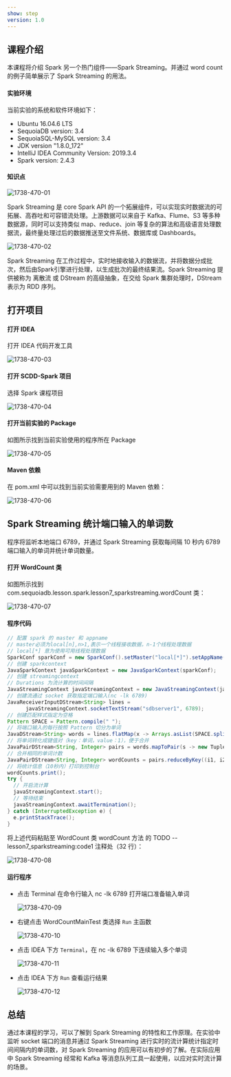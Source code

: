 ```yaml
---
show: step
version: 1.0 
---
```


## 课程介绍

本课程将介绍 Spark 另一个热门组件——Spark Streaming。并通过 word count 的例子简单展示了 Spark Streaming 的用法。

#### 实验环境

当前实验的系统和软件环境如下：

* Ubuntu 16.04.6 LTS
* SequoiaDB version: 3.4
* SequoiaSQL-MySQL version: 3.4
* JDK version "1.8.0_172"
* IntelliJ IDEA Community Version: 2019.3.4
* Spark version: 2.4.3

#### 知识点

![1738-470-01](https://doc.shiyanlou.com/courses/1738/1207281/0ac1cf65cb1592f164e8d192beda79e3-0)

Spark  Streaming 是 core Spark API 的一个拓展组件，可以实现实时数据流的可拓展、高吞吐和可容错流处理。上游数据可以来自于 Kafka、Flume、S3 等多种数据源，同时可以支持类似 map、reduce、join 等复杂的算法和高级语言处理数据流，最终量处理过后的数据推送至文件系统、数据库或 Dashboards。

![1738-470-02](https://doc.shiyanlou.com/courses/1738/1207281/e27456ccdd41ab26289b5b714b5cef82-0)

Spark Streaming 在工作过程中，实时地接收输入的数据流，并将数据分成批次，然后由Spark引擎进行处理，以生成批次的最终结果流。Spark Streaming 提供被称为 离散流 或 DStream 的高级抽象，在交给 Spark 集群处理时，DStream 表示为 RDD 序列。

## 打开项目

#### 打开 IDEA

打开 IDEA 代码开发工具

![1738-470-03](https://doc.shiyanlou.com/courses/1738/1207281/bc1af44ba494781b1ad66820d670c2bc-0)

#### 打开 SCDD-Spark 项目

选择 Spark 课程项目

![1738-470-04](https://doc.shiyanlou.com/courses/1738/1207281/cbcfa7406656330373ad8cb0e65fd45a-0)

#### 打开当前实验的 Package

如图所示找到当前实验使用的程序所在 Package

![1738-470-05](https://doc.shiyanlou.com/courses/1738/1207281/ea7604b2cd9611a29e1956d34aed9b80-0)

#### Maven 依赖

在 pom.xml 中可以找到当前实验需要用到的 Maven 依赖：

![1738-470-06](https://doc.shiyanlou.com/courses/1738/1207281/35d7b9dc1a5dcdc2bbcddf9799a6a143-0)



## Spark Streaming 统计端口输入的单词数

程序将监听本地端口 6789，并通过 Spark Streaming 获取每间隔 10 秒内 6789 端口输入的单词并统计单词数量。

#### 打开 WordCount 类

如图所示找到 com.sequoiadb.lesson.spark.lesson7_sparkstreaming.wordCount 类：

![1738-470-07](https://doc.shiyanlou.com/courses/1738/1207281/ae7bce8e8ee892843cc8d43744baef53-0)

#### 程序代码

  ```java
// 配置 spark 的 master 和 appname
// master必须为local[n],n>1,表示一个线程接收数据，n-1个线程处理数据
// local[*] 意为使用可用线程处理数据
SparkConf sparkConf = new SparkConf().setMaster("local[*]").setAppName("streaming word count");
// 创建 sparkcontext
JavaSparkContext javaSparkContext = new JavaSparkContext(sparkConf);
// 创建 streamingcontext
// Durations 为流计算的时间间隔
JavaStreamingContext javaStreamingContext = new JavaStreamingContext(javaSparkContext, Durations.seconds(10));
// 创建流通过 socket 获取指定端口输入(nc -lk 6789)
JavaReceiverInputDStream<String> lines =
        javaStreamingContext.socketTextStream("sdbserver1", 6789);
// 创建匹配样式指定为空格
Pattern SPACE = Pattern.compile(" ");
// 将端口输入的每行按照 Pattern 切分为单词
JavaDStream<String> words = lines.flatMap(x -> Arrays.asList(SPACE.split(x)).iterator());
// 将单词转化成键值对（key：单词，value：1），便于合并
JavaPairDStream<String, Integer> pairs = words.mapToPair(s -> new Tuple2<>(s, 1));
// 合并相同的单词计数
JavaPairDStream<String, Integer> wordCounts = pairs.reduceByKey((i1, i2) -> i1 + i2);
// 将统计信息（10秒内）打印到控制台
wordCounts.print();
try {
    // 开启流计算
    javaStreamingContext.start();
    // 等待结束
    javaStreamingContext.awaitTermination();
} catch (InterruptedException e) {
    e.printStackTrace();
}
  ```

将上述代码粘贴至 WordCount 类 wordCount 方法 的 TODO -- lesson7_sparkstreaming:code1 注释处（32 行）：

![1738-470-08](https://doc.shiyanlou.com/courses/1738/1207281/b6c86e1dd9766893c802a8ba15bbe0eb-0)

#### 运行程序

* 点击 Terminal 在命令行输入 nc -lk 6789 打开端口准备输入单词

  ![1738-470-09](https://doc.shiyanlou.com/courses/1738/1207281/4fb77dd9aea07e4276c68335df6aef51-0)

* 右键点击 WordCountMainTest 类选择 `Run` 主函数

  ![1738-470-10](https://doc.shiyanlou.com/courses/1738/1207281/615e68129524097a4c37749bf3ee2609-0)

* 点击 IDEA 下方 `Terminal`，在 nc -lk  6789 下连续输入多个单词

  ![1738-470-11](https://doc.shiyanlou.com/courses/1738/1207281/025664e8a2638fd8227121b9618536e0-0)

* 点击 IDEA 下方 `Run` 查看运行结果

  ![1738-470-12](https://doc.shiyanlou.com/courses/1738/1207281/e3a20017a109782b6727e420faead7a4-0)

## 总结

通过本课程的学习，可以了解到 Spark Streaming 的特性和工作原理。在实验中监听 socket 端口的消息并通过 Spark Streaming 进行实时的流计算统计指定时间间隔内的单词数，对 Spark Streaming 的应用可以有初步的了解。在实际应用中 Spark Streaming 经常和 Kafka 等消息队列工具一起使用，以应对实时流计算的场景。
